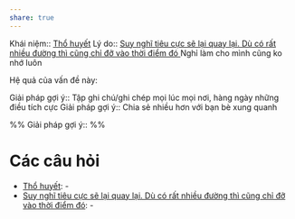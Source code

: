 ```yaml
---
share: true
---
```

Khái niệm:: [Thổ huyết](../../T%E1%BB%AB%20%C4%91i%E1%BB%83n/Ti%C3%AAu%20c%E1%BB%B1c/Th%E1%BB%95%20huy%E1%BA%BFt.md)
Lý do:: [Suy nghĩ tiêu cực sẽ lại quay lại. Dù có rất nhiều đường thì cũng chỉ đỡ vào thời điểm đó ](Suy%20ngh%C4%A9%20ti%C3%AAu%20c%E1%BB%B1c%20s%E1%BA%BD%20l%E1%BA%A1i%20quay%20l%E1%BA%A1i.%20D%C3%B9%20c%C3%B3%20r%E1%BA%A5t%20nhi%E1%BB%81u%20%C4%91%C6%B0%E1%BB%9Dng%20th%C3%AC%20c%C5%A9ng%20ch%E1%BB%89%20%C4%91%E1%BB%A1%20v%C3%A0o%20th%E1%BB%9Di%20%C4%91i%E1%BB%83m%20%C4%91%C3%B3.md)
Nghỉ làm cho mình cũng ko nhớ luôn

Hệ quả của vấn đề này:


Giải pháp gợi ý:: Tập ghi chú/ghi chép mọi lúc mọi nơi, hàng ngày những điều tích cực 
Giải pháp gợi ý:: Chia sẻ nhiều hơn với bạn bè xung quanh

%%
Giải pháp gợi ý:: 
%%



# Các câu hỏi
- [Thổ huyết](../../T%E1%BB%AB%20%C4%91i%E1%BB%83n/Ti%C3%AAu%20c%E1%BB%B1c/Th%E1%BB%95%20huy%E1%BA%BFt.md): \-
- [Suy nghĩ tiêu cực sẽ lại quay lại. Dù có rất nhiều đường thì cũng chỉ đỡ vào thời điểm đó](./Suy%20ngh%C4%A9%20ti%C3%AAu%20c%E1%BB%B1c%20s%E1%BA%BD%20l%E1%BA%A1i%20quay%20l%E1%BA%A1i.%20D%C3%B9%20c%C3%B3%20r%E1%BA%A5t%20nhi%E1%BB%81u%20%C4%91%C6%B0%E1%BB%9Dng%20th%C3%AC%20c%C5%A9ng%20ch%E1%BB%89%20%C4%91%E1%BB%A1%20v%C3%A0o%20th%E1%BB%9Di%20%C4%91i%E1%BB%83m%20%C4%91%C3%B3.md): \-

